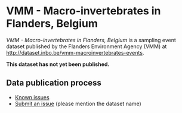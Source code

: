 # VMM - Macro-invertebrates in Flanders, Belgium

*VMM - Macro-invertebrates in Flanders, Belgium* is a sampling event dataset published by the Flanders Environment Agency (VMM) at http://dataset.inbo.be/vmm-macroinvertebrates-events.

**This dataset has not yet been published.**

## Data publication process

* [Known issues](https://github.com/LifeWatchINBO/data-publication/labels/vmm-macroinvertebrates-events)
* [Submit an issue](https://github.com/LifeWatchINBO/data-publication/issues/new) (please mention the dataset name)
